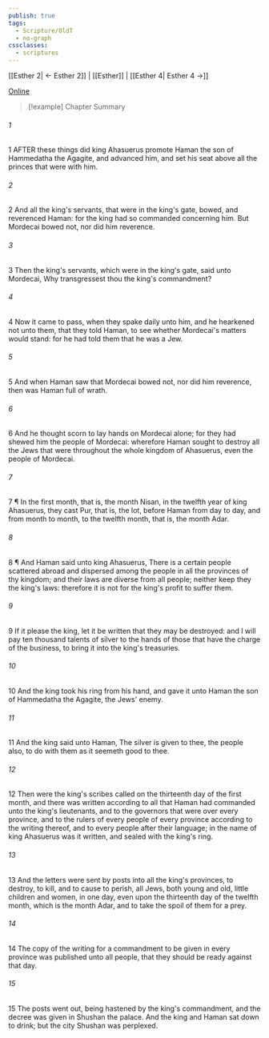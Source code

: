```yaml
---
publish: true
tags:
  - Scripture/OldT
  - no-graph
cssclasses:
  - scriptures
---
```

[[Esther 2| ← Esther 2]] | [[Esther]] | [[Esther 4| Esther 4 →]]

[Online](https://churchofjesuschrist.org/study/scriptures/ot/esth/3?lang=eng)

>[!example] Chapter Summary
>
###### 1
1 AFTER these things did king Ahasuerus promote Haman the son of Hammedatha the Agagite, and advanced him, and set his seat above all the princes that were with him.
###### 2
2 And all the king's servants, that were in the king's gate, bowed, and reverenced Haman: for the king had so commanded concerning him.  But Mordecai bowed not, nor did him reverence.
###### 3
3 Then the king's servants, which were in the king's gate, said unto Mordecai, Why transgressest thou the king's commandment?
###### 4
4 Now it came to pass, when they spake daily unto him, and he hearkened not unto them, that they told Haman, to see whether Mordecai's matters would stand: for he had told them that he was a Jew.
###### 5
5 And when Haman saw that Mordecai bowed not, nor did him reverence, then was Haman full of wrath.
###### 6
6 And he thought scorn to lay hands on Mordecai alone; for they had shewed him the people of Mordecai: wherefore Haman sought to destroy all the Jews that were throughout the whole kingdom of Ahasuerus, even the people of Mordecai.
###### 7
7 ¶ In the first month, that is, the month Nisan, in the twelfth year of king Ahasuerus, they cast Pur, that is, the lot, before Haman from day to day, and from month to month, to the twelfth month, that is, the month Adar.
###### 8
8 ¶ And Haman said unto king Ahasuerus, There is a certain people scattered abroad and dispersed among the people in all the provinces of thy kingdom; and their laws are diverse from all people; neither keep they the king's laws: therefore it is not for the king's profit to suffer them.
###### 9
9 If it please the king, let it be written that they may be destroyed: and I will pay ten thousand talents of silver to the hands of those that have the charge of the business, to bring it into the king's treasuries.
###### 10
10 And the king took his ring from his hand, and gave it unto Haman the son of Hammedatha the Agagite, the Jews' enemy.
###### 11
11 And the king said unto Haman, The silver is given to thee, the people also, to do with them as it seemeth good to thee.
###### 12
12 Then were the king's scribes called on the thirteenth day of the first month, and there was written according to all that Haman had commanded unto the king's lieutenants, and to the governors that were over every province, and to the rulers of every people of every province according to the writing thereof, and to every people after their language; in the name of king Ahasuerus was it written, and sealed with the king's ring.
###### 13
13 And the letters were sent by posts into all the king's provinces, to destroy, to kill, and to cause to perish, all Jews, both young and old, little children and women, in one day, even upon the thirteenth day of the twelfth month, which is the month Adar, and to take the spoil of them for a prey.
###### 14
14 The copy of the writing for a commandment to be given in every province was published unto all people, that they should be ready against that day.
###### 15
15 The posts went out, being hastened by the king's commandment, and the decree was given in Shushan the palace.  And the king and Haman sat down to drink; but the city Shushan was perplexed.



